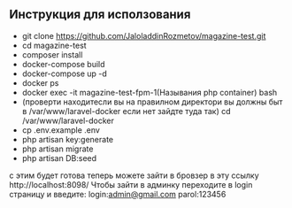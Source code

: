 

## Инструкция для исползования

- git clone https://github.com/JaloladdinRozmetov/magazine-test.git 
- cd magazine-test
- composer install
- docker-compose build
- docker-compose up -d
- docker ps
- docker exec -it magazine-test-fpm-1(Называния php container) bash
- (проверти находитесли вы на правилном директори вы должны быт в /var/www/laravel-docker если нет зайдте туда так) cd /var/www/laravel-docker
- cp .env.example .env
- php artisan key:generate
- php artisan migrate
- php artisan DB:seed

с этим будет готова теперь можете зайти в бровзер в эту ссылку http://localhost:8098/
Чтобы зайти в админку переходите в login страницу и введите:
login:admin@gmail.com
parol:123456

